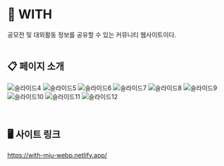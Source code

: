 # 👥 WITH
공모전 및 대외활동 정보를 공유할 수 있는 커뮤니티 웹사이트이다.
<br>
<br>

## 📋 페이지 소개

![슬라이드4](https://user-images.githubusercontent.com/90022940/222908767-fa2a7ecb-5b25-469d-b9de-635e4e9fa328.png)
![슬라이드5](https://user-images.githubusercontent.com/90022940/222909194-e56428ff-edd8-4185-b634-df8c9d8affb1.png)
![슬라이드6](https://user-images.githubusercontent.com/90022940/222909207-53e7b278-0b2c-453a-a25c-ceb1b83a9773.png)
![슬라이드7](https://user-images.githubusercontent.com/90022940/222909219-66bb7f30-c7ac-44a6-ad30-e250e2418c54.png)
![슬라이드8](https://user-images.githubusercontent.com/90022940/222909228-8bf95ea7-bb27-4f9c-9390-983f29a1abb2.png)
![슬라이드9](https://user-images.githubusercontent.com/90022940/222909237-c3cb412b-b2ff-4edb-b627-02ca68f9ab87.png)
![슬라이드10](https://user-images.githubusercontent.com/90022940/222909257-e3f956b7-a338-4775-99bd-a7242c99c202.png)
![슬라이드11](https://user-images.githubusercontent.com/90022940/222909269-2d20a21b-63f6-49b2-bf66-237496ee8941.png)
![슬라이드12](https://user-images.githubusercontent.com/90022940/222909357-be8524be-a1c2-4374-8c5c-32be9574d30c.png)

<br>

## 🖥️ 사이트 링크
https://with-mju-webp.netlify.app/
